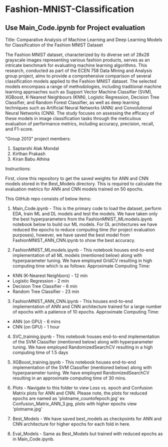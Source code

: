 # Fashion-MNIST-Classification 
## Use Main_Code.ipynb for Project evaluation

Title: Comparative Analysis of Machine Learning and Deep Learning Models for Classification of the Fashion MNIST Dataset

The Fashion MNIST dataset, characterized by its diverse set of 28x28 grayscale images representing various fashion products, serves as an intricate benchmark for evaluating machine learning algorithms. This research, conducted as part of the ECEN 758 Data Mining and Analysis group project, aims to provide a comprehensive comparison of several classification models applied to the Fashion MNIST dataset. The selected models encompass a range of methodologies, including traditional machine learning approaches such as Support Vector Machine Classifier (SVM), XGBoost, K-Nearest Neighbours (KNN), Logistic Regression, Decision Tree Classifier, and Random Forest Classifier, as well as deep learning techniques such as Artificial Neural Networks (ANN) and Convolutional Neural Networks (CNN). The study focuses on assessing the efficacy of these models in image classification tasks through the meticulous evaluation of performance metrics, including accuracy, precision, recall, and F1-score.

"Group 2013" project members:
1. Saptarshi Alak Mondal
2. Kirthan Prakash
3. Kiran Babu Athina

Instructions:

First, clone this repository to get the saved weights for ANN and CNN models stored in the Best_Models directory. This is required to calculate the evaluation metrics for ANN and CNN models trained on 50 epochs. 

This GitHub repo consists of below items:
1. Main_Code.ipynb - This is the primary code to load the dataset, perform EDA, train ML and DL models and test the models. We have taken only the best hyperparameters from the FashionMNIST_MLmodels.ipynb notebook below to build our ML models. For DL architectures we have reduced the epochs to reduce computing time (for project evaluation purposes), however, we have saved the best model from FashionMNIST_ANN_CNN.ipynb to show the best accuracy.

2. FashionMNIST_MLmodels.ipynb - This notebook houses end-to-end implementation of all ML models (mentioned below) along with hyperparameter tuning. We have employed GridCV resulting in high computing time which is as follows:
Approximate Computing Time:
- KNN (K-Nearest Neighbors) - 12 min
- Logistic Regression - 2 min
- Decision Tree Classifier - 6 min
- Random Tree Classifier - 23 min

3. FashionMNIST_ANN_CNN.ipynb - This houses end-to-end implementation of ANN and CNN architecture trained for a large number of epochs with a patience of 10 epochs. 
Approximate Computing Time:
- ANN (on GPU) - 6 mins
- CNN (on GPU) -  1 hour

4. SVC_training.ipynb - This notebook houses end-to-end implementation of the SVM Classifier (mentioned below) along with hyperparameter tuning. We have employed RandomizedSearchCV resulting in a high computing time of 1.5 days

5. XGBoost_training.ipynb - This notebook houses end-to-end implementation of the SVM Classifier (mentioned below) along with hyperparameter tuning. We have employed RandomizedSearchCV resulting in an approximate computing time of 30 mins.

6. Plots - Navigate to this folder to view Loss vs. epoch and Confusion Matrix plots for ANN and CNN. Please note, the plots for reduced epochs are named as 'plotname_countofepoch.jpg' ex Confusion_Matrix_ANN_3.jpg, plots with higher epochs view 'plotname.jpg'

7. Best_Models - We have saved best_models as checkpoints for ANN and CNN architecture for higher epochs for each fold in here.

8. Eval_Models - Same as Best_Models but trained with reduced epochs as in Main_Code.ipynb.










